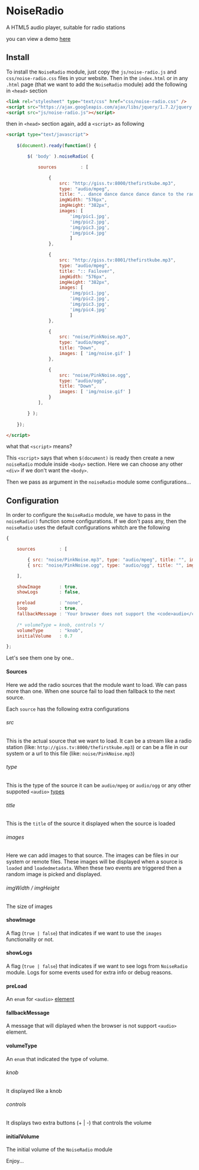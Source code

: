 # NoiseRadio
A HTML5 audio player, suitable for radio stations

you can view a demo [here](https://stolosapo.github.io/NoiseRadio/)

## Install
To install the `NoiseRadio` module, just copy the `js/noise-radio.js` and `css/noise-radio.css` files in your website. Then in the `index.html` or in any `.html` page (that we want to add the `NoiseRadio` module) add the following in `<head>` section

```HTML
<link rel="stylesheet" type="text/css" href="css/noise-radio.css" />
<script src="https://ajax.googleapis.com/ajax/libs/jquery/1.7.2/jquery.min.js"></script>
<script src="js/noise-radio.js"></script>
```

then in `<head>` section again, add a `<script>` as following

```HTML
<script type="text/javascript">	
			
	$(document).ready(function() {

		$( 'body' ).noiseRadio( {

			sources			: [ 

				{ 
					src: "http://giss.tv:8000/thefirstkube.mp3", 
					type: "audio/mpeg", 
					title: ".. dance dance dance dance dance to the radio ..", 
					imgWidth: "576px", 
					imgHeight: "382px", 
					images: [
						'img/pic1.jpg',
						'img/pic2.jpg',
						'img/pic3.jpg',
						'img/pic4.jpg'
						] 
				},

				{ 
					src: "http://giss.tv:8001/thefirstkube.mp3", 
					type: "audio/mpeg", 
					title: ":: Failover", 
					imgWidth: "576px", 
					imgHeight: "382px", 
					images: [
						'img/pic1.jpg',
						'img/pic2.jpg',
						'img/pic3.jpg',
						'img/pic4.jpg'
						] 
				},

				{ 
					src: "noise/PinkNoise.mp3", 
					type: "audio/mpeg", 
					title: "Down", 
					images: [ 'img/noise.gif' ] 
				},

				{ 
					src: "noise/PinkNoise.ogg", 
					type: "audio/ogg", 
					title: "Down", 
					images: [ 'img/noise.gif' ] 
				}
			],

		} );
			
	});

</script>
```

what that `<script>` means?

This `<script>` says that when `$(document)` is ready then create a new `noiseRadio` module inside `<body>` section. Here we can choose any other `<div>` if we don't want the `<body>`.

Then we pass as argument in the `noiseRadio` module some configurations...


## Configuration

In order to configure the `NoiseRadio` module, we have to pass in the `noiseRadio()` function some configurations. If we don't pass any, then the `noiseRadio` uses the default configurations whitch are the following

```JavaScript
{

	sources			: [ 

		{ src: "noise/PinkNoise.mp3", type: "audio/mpeg", title: "", imgWidth: "", imgHeight: "", images: [ 'img/noise.gif' ] },
		{ src: "noise/PinkNoise.ogg", type: "audio/ogg", title: "", imgWidth: "", imgHeight: "", images: [ 'img/noise.gif' ] },

	],

	showImage		: true,
	showLogs		: false,

	preload			: "none",
	loop			: true,
	fallbackMessage	: 'Your browser does not support the <code>audio</code> element.',
	
	/* volumeType = knob, controls */
	volumeType		: "knob",
	initialVolume	: 0.7

};
```

Let's see them one by one..


#### Sources

Here we add the radio sources that the module want to load. We can pass more than one. When one source fail to load then fallback to the next source. 

Each `source` has the following extra configurations

###### src

This is the actual source that we want to load. It can be a stream like a radio station (like: `http://giss.tv:8000/thefirstkube.mp3`) or can be a file in our system or a url to this file (like: `noise/PinkNoise.mp3`)

###### type

This is the type of the source it can be `audio/mpeg` or `audio/ogg` or any other suppoted `<audio>` [types](https://developer.mozilla.org/en-US/docs/Web/HTML/Supported_media_formats)

###### title

This is the `title` of the source it displayed when the source is loaded

###### images

Here we can add images to that source. The images can be files in our system or remote files. These images will be displayed when a source is `loaded` and `loadedmetadata`. When these two events are triggered then a random image is picked and displayed.

###### imgWidth / imgHeight

The size of images


#### showImage

A flag (`true | false`) that indicates if we want to use the `images` functionality or not.

#### showLogs

A flag (`true | false`) that indicates if we want to see logs from `NoiseRadio` module. Logs for some events used for extra info or debug reasons.

#### preLoad

An `enum` for `<audio>` [element](https://developer.mozilla.org/en-US/docs/Web/HTML/Element/audio)

#### fallbackMessage

A message that will diplayed when the browser is not support `<audio>` element.

#### volumeType

An `enum` that indicated the type of volume.

###### knob

It displayed like a knob

###### controls

It displays two extra buttons (+ | -) that controls the volume

#### initialVolume

The initial volume of the `NoiseRadio` module


Enjoy...